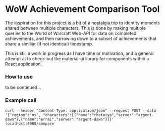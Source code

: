 # WoW Achievement Comparison Tool
The inspiration for this project is a bit of a nostalgia trip to identity moments shared between multiple characters. This is done by making multiple queries to the World of Warcraft Web-API for data on completed achievements, and then narrowing down to a subset of achievements that share a similiar (if not identical) timestamp.

This is still a work in progress as I have time or motivation, and a general attempt at to check-out the material-ui library for components within a React application.

### How to use
to be continued...


### Example call
```
curl --header "Content-Type: application/json" --request POST --data '{"region":"us", "characters":[{"name":"rhetaiya","server":"argent-dawn"},{"name":"errai","server":"argent-dawn"}]}' localhost:8080/compare
```
